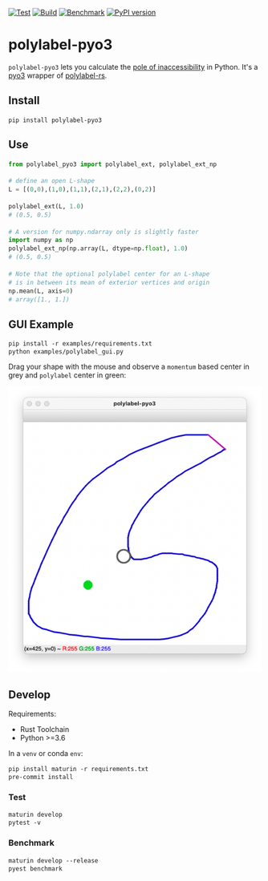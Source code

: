 [![Test](https://github.com/MoonVision/polylabel-pyo3/actions/workflows/test.yml/badge.svg)](https://github.com/MoonVision/polylabel-pyo3/actions/workflows/test.yml)
[![Build](https://github.com/MoonVision/polylabel-pyo3/actions/workflows/build.yml/badge.svg)](https://github.com/MoonVision/polylabel-pyo3/actions/workflows/build.yml)
[![Benchmark](https://github.com/MoonVision/polylabel-pyo3/actions/workflows/bench.yml/badge.svg)](https://github.com/MoonVision/polylabel-pyo3/actions/workflows/bench.yml) [![PyPI version](https://badge.fury.io/py/polylabel-pyo3.svg)](https://badge.fury.io/py/polylabel-pyo3)

# polylabel-pyo3

`polylabel-pyo3` lets you calculate the [pole of inaccessibility](https://github.com/mapbox/polylabel) in Python. It's a [pyo3](https://github.com/PyO3/pyo3) wrapper of [polylabel-rs](https://github.com/urschrei/polylabel-rs).

## Install

```
pip install polylabel-pyo3
```

## Use

```python
from polylabel_pyo3 import polylabel_ext, polylabel_ext_np

# define an open L-shape
L = [(0,0),(1,0),(1,1),(2,1),(2,2),(0,2)]

polylabel_ext(L, 1.0)
# (0.5, 0.5)

# A version for numpy.ndarray only is slightly faster
import numpy as np
polylabel_ext_np(np.array(L, dtype=np.float), 1.0)
# (0.5, 0.5)

# Note that the optional polylabel center for an L-shape
# is in between its mean of exterior vertices and origin
np.mean(L, axis=0)
# array([1., 1.])
```

## GUI Example

```
pip install -r examples/requirements.txt
python examples/polylabel_gui.py
```

Drag your shape with the mouse and observe a `momentum` based center in grey and `polylabel` center in green:

![](./docs/polylabel_gui-min.png)

## Develop

Requirements:

- Rust Toolchain
- Python >=3.6

In a `venv` or conda `env`:
```
pip install maturin -r requirements.txt
pre-commit install
```

### Test

```
maturin develop
pytest -v
```

### Benchmark

```
maturin develop --release
pyest benchmark
```
